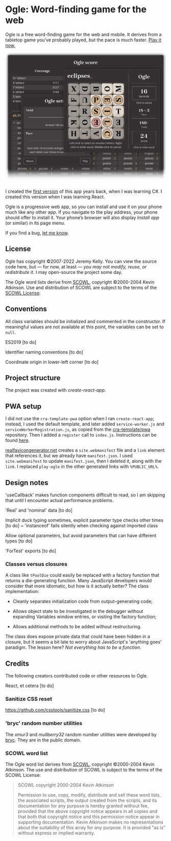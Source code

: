 # Ogle: Word-finding game for the web

Ogle is a free word-finding game for the web and mobile. It derives from a tabletop game you’ve probably played, but the pace is much faster. [Play it now.](https://www.anthemion.org/play-ogle/)

![Ogle screenshots](Art/screens_ogle.png)

I created the [first version](https://github.com/anthemion-org/ogle) of this app years back, when I was learning C#. I created this version when I was learning React.

Ogle is a progressive web app, so you can install and use it on your phone much like any other app. If you navigate to the play address, your phone should offer to install it. Your phone’s browser will also display _Install app_ (or similar) in its page menu.

If you find a bug, [let me know](mailto://support@anthemion.org).


## License

Ogle has copyright ©2007-2022 Jeremy Kelly. You can view the source code here, but — for now, at least — _you may not modify, reuse, or redistribute it_. I may open-source the project some day.

The Ogle word lists derive from [SCOWL](https://wordlist.sourceforge.net/), copyright ©2000-2004 Kevin Atkinson. Use and distribution of SCOWL are subject to the terms of the [SCOWL License](Misc/scowl_license.txt).


## Conventions

All class variables should be initialized and commented in the constructor. If meaningful values are not available at this point, the variables can be set to `null`.

ES2019 [to do]

Identifier naming conventions [to do]

Coordinate origin in lower-left corner [to do]


## Project structure

The project was created with _create-react-app_.


## PWA setup

I did not use the `cra-template-pwa` option when I ran `create-react-app`; instead, I used the default template, and later added `service-worker.js` and `serviceWorkerRegistration.js`, as copied from the [cra-template/pwa](https://github.com/cra-template/pwa/tree/main/packages/cra-template-pwa/template/src) repository. Then I added a `register` call to `index.js`. Instructions can be found [here](https://dev.to/myfatemi04/turn-your-create-react-app-into-a-progressive-web-app-in-100-seconds-3c11).

[realfavicongenerator.net](realfavicongenerator.net) creates a `site.webmanifest` file and a `link` element that references it, but we already have `manifest.json`. I used `site.webmanifest` to update `manifest.json`, then I deleted it, along with the `link`. I replaced `play-ogle` in the other generated links with `%PUBLIC_URL%`.


## Design notes

'useCallback' makes function components difficult to read, so I am skipping that until I encounter actual performance problems.

'Real' and 'nominal' data [to do]

Implicit duck typing sometimes, explicit parameter type checks other times [to do]
~ 'instanceof' fails silently when checking against imported class

Allow optional parameters, but avoid parameters that can have different types [to do]

'ForTest' exports [to do]


### Classes versus closures

A class like `tPoolDie` could easily be replaced with a factory function that returns a die-generating function. Many JavaScript developers would consider that more idiomatic, but how is it actually better? The class implementation:

- Cleanly separates initialization code from output-generating code;

- Allows object state to be investigated in the debugger without expanding Variables window entries, or visiting the factory function;

- Allows additional methods to be added without restructuring.

The class does expose private data that could have been hidden in a closure, but it seems a bit late to worry about JavaScript's 'anything goes' paradigm. The lesson here? _Not everything has to be a function_.


## Credits

The following creators contributed code or other resources to Ogle.

React, et cetera [to do]


### Sanitize CSS reset

https://github.com/csstools/sanitize.css [to do]


### 'bryc' random number utilities

The _xmur3_ and _mullberry32_ random number utilities were developed by [bryc](https://github.com/bryc/code/blob/master/jshash/PRNGs.md). They are in the public domain.


### SCOWL word list

The Ogle word list derives from [SCOWL](http://wordlist.aspell.net/), copyright ©2000-2004 Kevin Atkinson. The use and distribution of SCOWL is subject to the terms of the SCOWL License:

> SCOWL copyright 2000-2004 Kevin Atkinson
>
> Permission to use, copy, modify, distribute and sell these word lists, the
> associated scripts, the output created from the scripts, and its documentation
> for any purpose is hereby granted without fee, provided that the above
> copyright notice appears in all copies and that both that copyright notice and
> this permission notice appear in supporting documentation. Kevin Atkinson
> makes no representations about the suitability of this array for any purpose.
> It is provided "as is" without express or implied warranty.
